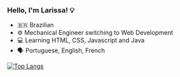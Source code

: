 ### Hello, I'm Larissa! 💡

<!--
**larissamsantos/larissamsantos** is a ✨ _special_ ✨ repository because its `README.md` (this file) appears on your GitHub profile.

Here are some ideas to get you started:

- 🔭 I’m currently working on ...
- 🌱 I’m currently learning ...
- 👯 I’m looking to collaborate on ...
- 🤔 I’m looking for help with ...
- 💬 Ask me about ...
- 📫 How to reach me: ...
- 😄 Pronouns: ...
- ⚡ Fun fact: ...
-->

- 🇧🇷 Brazilian
- ⚙️ Mechanical Engineer switching to Web Development
- 💻 Learning HTML, CSS, Javascript and Java
- 🗣️ Portuguese, English, French

[![Top Langs](https://github-readme-stats.vercel.app/api/top-langs/?username=larissamsantos&layout=compact&theme=buefy)](https://github.com/anuraghazra/github-readme-stats)
<!--
[![Anurag's GitHub stats](https://github-readme-stats.vercel.app/api?username=larissamsantos&theme=buefy&show_icons=true)](https://github.com/anuraghazra/github-readme-stats)
-->


